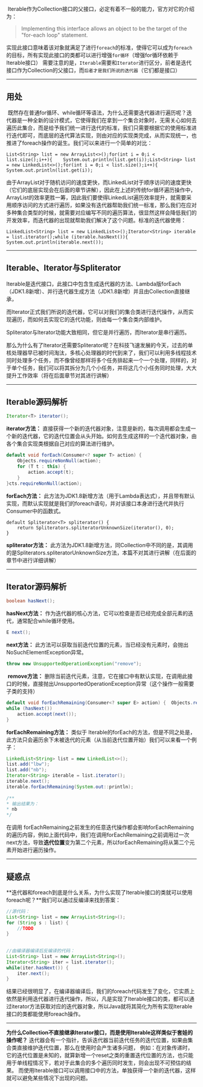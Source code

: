  Iterable作为Collection接口的父接口，必定有着不一般的能力，官方对它的介绍为：

> Implementing this interface allows an object to be the target of the "for-each loop" statement.

实现此接口意味着该对象就满足了进行`foreach`的标准，使得它可以成为`foreach`的目标，所有实现此接口的类都可以进行增强`for循环`（增强for循环依赖于Iterable接口） 需要注意的是，`Iterable`需要和`Iterator`进行区分，前者是迭代接口作为Collection的父接口，而`后者才是我们所说的迭代器`（它们都是接口）

___

## 用处

 既然存在普通for循环、while循环等语法，为什么还需要迭代器进行遍历呢？迭代器是一种全新的设计模式，它使得我们在拿到一个集合对象时，无需关心如何去遍历此集合，而是给予我们统一进行迭代的标准，我们只需要根据它的使用标准进行迭代即可，而底层的迭代算法实现，则由对应的实现类完成，从而实现统一，也推进了foreach操作的诞生。我们可以来进行一个简单的对比：

```
List<String> list = new ArrayList<>();for(int i = 0;i < list.size();i++){    System.out.println(list.get(i));List<String> list = new LinkedList<>();for(int i = 0;i < list.size();i++){    System.out.println(list.get(i));
```

由于ArrayList对于随机访问的速度更快，而LinkedList对于顺序访问的速度更快（它们的底层实现会在后面的章节讲解），因此在上述的传统for循环遍历操作中，ArrayList的效率更胜一筹，因此我们要使得LinkedList遍历效率提升，就需要采用顺序访问的方式进行遍历，如果没有迭代器帮助我们统一标准，那么我们在应对多种集合类型的时候，就需要对应编写不同的遍历算法，很显然这样会降低我们的开发效率，而迭代器的出现就帮助我们解决了这个问题。标准的迭代器使用：

```
LinkedList<String> list = new LinkedList<>();Iterator<String> iterable = list.iterator();while (iterable.hasNext()){    System.out.println(iterable.next());
```

___

## Iterable、Iterator与Spliterator

Iterable是迭代接口，此接口中包含生成迭代器的方法、Lambda版forEach（JDK1.8新增）、并行迭代器生成方法（JDK1.8新增）并且由Collection直接继承，

而Iterator正式我们所说的迭代器，它可以对我们的集合类进行迭代操作，从而实现遍历，而如何去实现它的迭代功能，则由每一个集合类内部维护。

Spliterator与Iterator功能大致相同，但它是并行遍历，而Iterator是串行遍历。

那么为什么有了Iterator还需要Spliterator呢？在科技飞速发展的今天，过去的单核处理器早已被时间淘汰，多核心处理器的时代到来了，我们可以利用多线程技术同时处理多个任务，而不像曾经那样将多个任务排起来一个一个处理，同样的，对于单个任务，我们可以将其拆分为几个小任务，并将这几个小任务同时处理，大大提升工作效率（将在后面章节对其进行讲解）

___

## Iterable源码解析

```java
Iterator<T> iterator();
```

**iterator方法：**  直接获得一个新的迭代器对象，注意是新的，每次调用都会生成一个新的迭代器，它的迭代位置会从头开始。如何去生成这样的一个迭代器对象，由各个集合实现类根据自己对应的算法进行维护。

```java
default void forEach(Consumer<? super T> action) {
    Objects.requireNonNull(action);
    for (T t : this) {
        action.accept(t);
    }
}cts.requireNonNull(action);
```

**forEach方法：** 此方法为JDK1.8新增方法（用于Lambda表达式），并且带有默认实现，而默认实现就是我们的foreach语句，并对该接口本身进行迭代并执行Consumer中的函数式。

```
default Spliterator<T> spliterator() {
	return Spliterators.spliteratorUnknownSize(iterator(), 0);
}
```

**spliterator方法：** 此方法为JDK1.8新增方法，同Collection中不同的是，其调用的是Spliterators.spliteratorUnknownSize方法，本篇不对其进行讲解（在后面的章节中进行详细讲解）

___

## Iterator源码解析

```java
boolean hasNext();
```

 **hasNext方法：** 作为迭代器的核心方法，它可以检查是否已经完成全部元素的迭代，通常配合while循环使用。

```java
E next();
```

 **next方法：** 此方法可以获取当前迭代位置的元素，当已经没有元素时，会抛出NoSuchElementException异常。

```java
throw new UnsupportedOperationException("remove");
```

 **remove方法：** 删除当前迭代元素，注意，它在接口中有默认实现，在调用此接口的时候，直接抛出UnsupportedOperationException异常（这个操作一般需要子类的支持）

```java
default void forEachRemaining(Consumer<? super E> action) {  Objects.requireNonNull(action);
while (hasNext())
    action.accept(next());
}
```

**forEachRemaining方法：** 类似于 Iterable的forEach的方法，但是不同之处是，此方法只会遍历余下未被迭代的元素（从当前迭代位置开始）我们可以来看一个例子：

```java
LinkedList<String> list = new LinkedList<>();
list.add("lbw");
list.add("nb");
Iterator<String> iterable = list.iterator();
iterable.next();
iterable.forEachRemaining(System.out::println);
 
/**
* 输出结果为：
* nb
*/
```

在调用 forEachRemaining之前发生的任意迭代操作都会影响forEachRemaining的遍历内容，例如上面代码中，我们在调用forEachRemaining之前调用过一次next方法，导致**迭代位置**变为第二个元素，所以forEachRemaining将从第二个元素开始进行遍历操作。

___

## 疑惑点

**迭代器和foreach到底是什么关系，为什么实现了Iterable接口的类就可以使用foreach呢？**我们可以通过反编译来找到答案：

```java
//源代码：
List<String> list = new ArrayList<String>();
for (String s : list) {
    //TODO
}
 
 
//由编译器编译后反编译的代码：
List<String> list = new ArrayList<String>();
Iterator<String> iter = list.iterator();
while(iter.hasNext()) {
    iter.next();
}
```

结果已经很明显了，在编译器编译后，我们的foreach代码发生了变化，它实质上依然是利用迭代器进行迭代操作，所以，凡是实现了Iterable接口的类，都可以通过iterator方法获取对应的迭代器对象，所以Java就将其简化为所有实现Iterable接口的类都能使用foreach操作。

___

**为什么Collection不直接继承Iterator接口，而是使用Iterable这样类似于套娃的操作呢？**
迭代器会有一个指针，告诉迭代器当前迭代任务的迭代位置，如果由集合类直接维护迭代位置，那么在使用时会产生诸多问题，
例如：在对象传递时，它的迭代位置是未知的，就算新增一个reset之类的重置迭代位置的方法，也只能用于单线程情况下，若对于此集合的多个遍历同时发生，则会出现不可预估的结果。
而使用Iterable接口可以调用接口中的方法，单独获得一个新的迭代器，这样就可以避免某些情况下出现的问题。